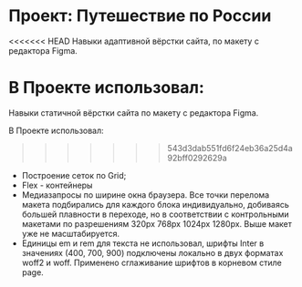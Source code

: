 # Проект: Путешествие по России

<<<<<<< HEAD
Навыки адаптивной вёрстки сайта, по макету с редактора Figma.

**В Проекте использовал**:
=======
Навыки статичной вёрстки сайта по макету с редактора Figma.

В Проекте использовал:
>>>>>>> 543d3dab551fd6f24eb36a25d4a92bff0292629a
- Построение сеток по Grid;
- Flex - контейнеры
- Медиазапросы по ширине окна браузера. Все точки перелома макета подбирались для каждого блока индивидуально, добиваясь большей плавности в переходе, но в соответствии с контрольными макетами по разрешениям 320рх 768рх 1024рх 1280рх. Выше макет уже не масштабируется.
- Единицы em и rem для текста не использовал, шрифты Inter в значениях (400, 700, 900) подключены локально в двух форматах woff2 и woff. Применено сглаживание шрифтов в корневом стиле page.
